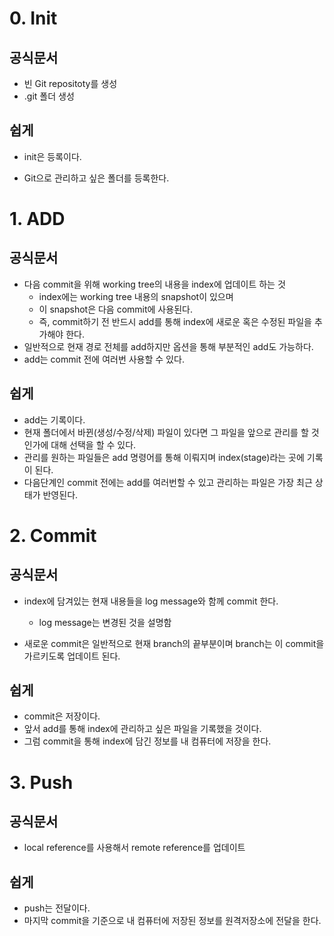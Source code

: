 # 0. Init

## 공식문서

- 빈 Git repositoty를 생성
- .git 폴더 생성

## 쉽게

- init은 등록이다.

- Git으로 관리하고 싶은 폴더를 등록한다.



# 1. ADD

## 공식문서

- 다음 commit을 위해 working tree의 내용을 index에 업데이트 하는 것
  - index에는 working tree 내용의 snapshot이 있으며
  - 이 snapshot은 다음 commit에 사용된다.
  - 즉, commit하기 전 반드시 add를 통해 index에 새로운 혹은 수정된 파일을 추가해야 한다. 
- 일반적으로 현재 경로 전체를 add하지만 옵션을 통해 부분적인 add도 가능하다.
- add는 commit 전에 여러번 사용할 수 있다. 

## 쉽게

- add는 기록이다.
- 현재 폴더에서 바뀐(생성/수정/삭제) 파일이 있다면 그 파일을 앞으로 관리를 할 것인가에 대해 선택을 할 수 있다.
- 관리를 원하는 파일들은 add 명령어를 통해 이뤄지며 index(stage)라는 곳에 기록이 된다.
- 다음단계인 commit 전에는 add를 여러번할 수 있고 관리하는 파일은 가장 최근 상태가 반영된다.



# 2. Commit

## 공식문서

- index에 담겨있는 현재 내용들을 log message와 함께 commit 한다.
  - log message는 변경된 것을 설명함

- 새로운 commit은 일반적으로 현재 branch의 끝부분이며 branch는 이 commit을 가르키도록 업데이트 된다.

## 쉽게

- commit은 저장이다.
- 앞서 add를 통해 index에 관리하고 싶은 파일을 기록했을 것이다.
- 그럼 commit을 통해 index에 담긴 정보를 내 컴퓨터에 저장을 한다.



# 3. Push

## 공식문서

- local reference를 사용해서 remote reference를 업데이트

## 쉽게

- push는 전달이다.
- 마지막 commit을 기준으로 내 컴퓨터에 저장된 정보를 원격저장소에 전달을 한다.

